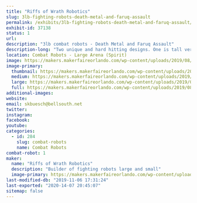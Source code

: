 ```yaml
---
title: "Riffs of Wrath Robotics"
slug: 3lb-fighting-robots-death-metal-and-faruq-assault
permalink: /exhibits/3lb-fighting-robots-death-metal-and-faruq-assault/
exhibit-id: 37138
status: 1
url: 
description: "3lb combat robots - Death Metal and Faruq Assault"
description-long: "Two unique and hard hitting designs. One is tall vertical spinner with a 12\" diameter blade and the second bot a weapon which has 2/3 of the total mass spinning."
location: Combat Robots - Large Arena (Spirit)
image: https://makers.makerfaireorlando.com/wp-content/uploads/2019/08/death_metal_pic2-1-929x1024.jpg
image-primary:
  thumbnail: https://makers.makerfaireorlando.com/wp-content/uploads/2019/08/death_metal_pic2-1-150x150.jpg
  medium: https://makers.makerfaireorlando.com/wp-content/uploads/2019/08/death_metal_pic2-1-272x300.jpg
  large: https://makers.makerfaireorlando.com/wp-content/uploads/2019/08/death_metal_pic2-1-929x1024.jpg
  full: https://makers.makerfaireorlando.com/wp-content/uploads/2019/08/death_metal_pic2-1.jpg
additional-images:
website: 
email: skbuesch@bellsouth.net
twitter: 
instagram: 
facebook: 
youtube: 
categories:
  - id: 284
    slug: combat-robots
    name: Combat Robots
combat-robot: 1
maker:
  name: "Riffs of Wrath Robotics"
  description: "Builder of fighting robots large and small"
  image-primary: https://makers.makerfaireorlando.com/wp-content/uploads/2019/08/death_metal_pic2-929x1024.jpg
last-modified-db: "2019-11-06 17:31:24"
last-exported: "2020-14-07 20:45:07"
sitemap: false
---
```

